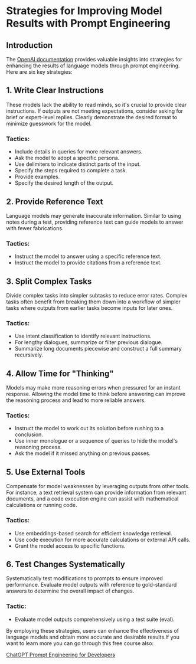 # Strategies for Improving Model Results with Prompt Engineering

## Introduction

The [OpenAI documentation](https://platform.openai.com/docs/guides/prompt-engineering) provides valuable insights into strategies for enhancing the results of language models through prompt engineering. Here are six key strategies:

## 1. Write Clear Instructions

These models lack the ability to read minds, so it's crucial to provide clear instructions. If outputs are not meeting expectations, consider asking for brief or expert-level replies. Clearly demonstrate the desired format to minimize guesswork for the model.

### Tactics:
- Include details in queries for more relevant answers.
- Ask the model to adopt a specific persona.
- Use delimiters to indicate distinct parts of the input.
- Specify the steps required to complete a task.
- Provide examples.
- Specify the desired length of the output.

## 2. Provide Reference Text

Language models may generate inaccurate information. Similar to using notes during a test, providing reference text can guide models to answer with fewer fabrications.

### Tactics:
- Instruct the model to answer using a specific reference text.
- Instruct the model to provide citations from a reference text.

## 3. Split Complex Tasks

Divide complex tasks into simpler subtasks to reduce error rates. Complex tasks often benefit from breaking them down into a workflow of simpler tasks where outputs from earlier tasks become inputs for later ones.

### Tactics:
- Use intent classification to identify relevant instructions.
- For lengthy dialogues, summarize or filter previous dialogue.
- Summarize long documents piecewise and construct a full summary recursively.

## 4. Allow Time for "Thinking"

Models may make more reasoning errors when pressured for an instant response. Allowing the model time to think before answering can improve the reasoning process and lead to more reliable answers.

### Tactics:
- Instruct the model to work out its solution before rushing to a conclusion.
- Use inner monologue or a sequence of queries to hide the model's reasoning process.
- Ask the model if it missed anything on previous passes.

## 5. Use External Tools

Compensate for model weaknesses by leveraging outputs from other tools. For instance, a text retrieval system can provide information from relevant documents, and a code execution engine can assist with mathematical calculations or running code.

### Tactics:
- Use embeddings-based search for efficient knowledge retrieval.
- Use code execution for more accurate calculations or external API calls.
- Grant the model access to specific functions.

## 6. Test Changes Systematically

Systematically test modifications to prompts to ensure improved performance. Evaluate model outputs with reference to gold-standard answers to determine the overall impact of changes.

### Tactic:
- Evaluate model outputs comprehensively using a test suite (eval).

By employing these strategies, users can enhance the effectiveness of language models and obtain more accurate and desirable results.If you want to learn more you can go through this free course also:

[ChatGPT Prompt Engineering for Developers](https://www.deeplearning.ai/short-courses/chatgpt-prompt-engineering-for-developers/)